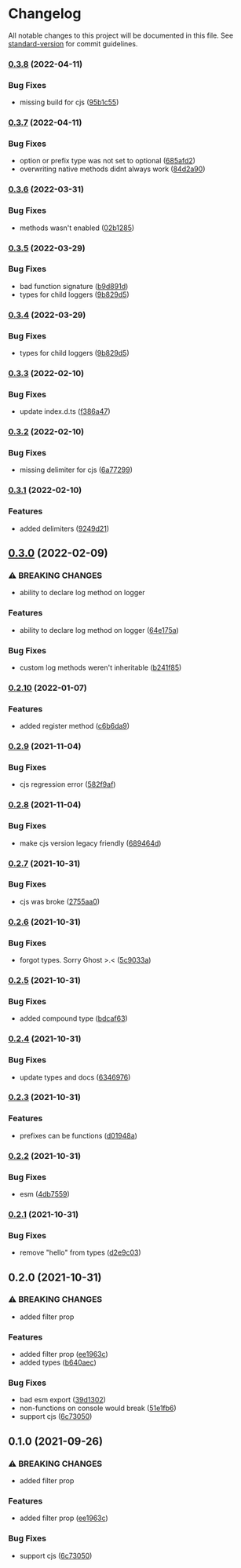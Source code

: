 # Changelog

All notable changes to this project will be documented in this file. See [standard-version](https://github.com/conventional-changelog/standard-version) for commit guidelines.

### [0.3.8](https://github.com/jakobrosenberg/consolite/compare/v0.3.7...v0.3.8) (2022-04-11)


### Bug Fixes

* missing build for cjs ([95b1c55](https://github.com/jakobrosenberg/consolite/commit/95b1c55f1ff7c9acf3d64ebb035e5beea10382aa))

### [0.3.7](https://github.com/jakobrosenberg/consolite/compare/v0.3.6...v0.3.7) (2022-04-11)


### Bug Fixes

* option or prefix type was not set to optional ([685afd2](https://github.com/jakobrosenberg/consolite/commit/685afd2f79bc8487001ba64525b2e48fa03c5f2e))
* overwriting native methods didnt always work ([84d2a90](https://github.com/jakobrosenberg/consolite/commit/84d2a90e2ecd4943e15b8baac2c3e74732282f34))

### [0.3.6](https://github.com/jakobrosenberg/consolite/compare/v0.3.5...v0.3.6) (2022-03-31)


### Bug Fixes

* methods wasn't enabled ([02b1285](https://github.com/jakobrosenberg/consolite/commit/02b1285d7672b857c956d4a7cfe7c1fb7b2fadc8))

### [0.3.5](https://github.com/jakobrosenberg/consolite/compare/v0.3.3...v0.3.5) (2022-03-29)


### Bug Fixes

* bad function signature ([b9d891d](https://github.com/jakobrosenberg/consolite/commit/b9d891d20f19a70e3713f5265cd11c450e0bb348))
* types for child loggers ([9b829d5](https://github.com/jakobrosenberg/consolite/commit/9b829d540333751f03fa89c320327440444fcdb2))

### [0.3.4](https://github.com/jakobrosenberg/consolite/compare/v0.3.3...v0.3.4) (2022-03-29)


### Bug Fixes

* types for child loggers ([9b829d5](https://github.com/jakobrosenberg/consolite/commit/9b829d540333751f03fa89c320327440444fcdb2))

### [0.3.3](https://github.com/jakobrosenberg/consolite/compare/v0.3.2...v0.3.3) (2022-02-10)


### Bug Fixes

* update index.d.ts ([f386a47](https://github.com/jakobrosenberg/consolite/commit/f386a473f10c90c3515891d2ea1fd2e3aead8a06))

### [0.3.2](https://github.com/jakobrosenberg/consolite/compare/v0.3.1...v0.3.2) (2022-02-10)


### Bug Fixes

* missing delimiter for cjs ([6a77299](https://github.com/jakobrosenberg/consolite/commit/6a77299ed413587f2eb1596ee6329951ba57b972))

### [0.3.1](https://github.com/jakobrosenberg/consolite/compare/v0.3.0...v0.3.1) (2022-02-10)


### Features

* added delimiters ([9249d21](https://github.com/jakobrosenberg/consolite/commit/9249d2157b274262bf95cda19a1eb2a1f01934cb))

## [0.3.0](https://github.com/jakobrosenberg/consolite/compare/v0.2.10...v0.3.0) (2022-02-09)


### ⚠ BREAKING CHANGES

* ability to declare log method on logger

### Features

* ability to declare log method on logger ([64e175a](https://github.com/jakobrosenberg/consolite/commit/64e175a707a12d1e11305ec6d8e549ed94ceb5fe))


### Bug Fixes

* custom log methods weren't inheritable ([b241f85](https://github.com/jakobrosenberg/consolite/commit/b241f856632b0be8568f58efe2f84f1ec047e5e8))

### [0.2.10](https://github.com/jakobrosenberg/consolite/compare/v0.2.9...v0.2.10) (2022-01-07)


### Features

* added register method ([c6b6da9](https://github.com/jakobrosenberg/consolite/commit/c6b6da920c124e89b8fafb628bcaa5fd86e2474c))

### [0.2.9](https://github.com/jakobrosenberg/consolite/compare/v0.2.8...v0.2.9) (2021-11-04)


### Bug Fixes

* cjs regression error ([582f9af](https://github.com/jakobrosenberg/consolite/commit/582f9aff809433fb970a3f737bba5eefd3546853))

### [0.2.8](https://github.com/jakobrosenberg/consolite/compare/v0.2.7...v0.2.8) (2021-11-04)


### Bug Fixes

* make cjs version legacy friendly ([689464d](https://github.com/jakobrosenberg/consolite/commit/689464db673fe62d830048f46af853085fcf584b))

### [0.2.7](https://github.com/jakobrosenberg/consolite/compare/v0.2.6...v0.2.7) (2021-10-31)


### Bug Fixes

* cjs was broke ([2755aa0](https://github.com/jakobrosenberg/consolite/commit/2755aa0a1a4d63f48d8304203d9cc5febdb13206))

### [0.2.6](https://github.com/jakobrosenberg/consolite/compare/v0.2.5...v0.2.6) (2021-10-31)


### Bug Fixes

* forgot types. Sorry Ghost >.< ([5c9033a](https://github.com/jakobrosenberg/consolite/commit/5c9033a21856902944f38ff6ae605320c21a9a1f))

### [0.2.5](https://github.com/jakobrosenberg/consolite/compare/v0.2.4...v0.2.5) (2021-10-31)


### Bug Fixes

* added compound type ([bdcaf63](https://github.com/jakobrosenberg/consolite/commit/bdcaf63afca3c6861d413749c6d951d0feb735b8))

### [0.2.4](https://github.com/jakobrosenberg/consolite/compare/v0.2.3...v0.2.4) (2021-10-31)


### Bug Fixes

* update types and docs ([6346976](https://github.com/jakobrosenberg/consolite/commit/634697645900e0c8430384b3a08fed9eb85ad7b6))

### [0.2.3](https://github.com/jakobrosenberg/consolite/compare/v0.2.2...v0.2.3) (2021-10-31)


### Features

* prefixes can be functions ([d01948a](https://github.com/jakobrosenberg/consolite/commit/d01948acdb86a44fa7d6348b4faf87bc378eae3b))

### [0.2.2](https://github.com/jakobrosenberg/consolite/compare/v0.2.1...v0.2.2) (2021-10-31)


### Bug Fixes

* esm ([4db7559](https://github.com/jakobrosenberg/consolite/commit/4db7559213b9f31b0382c1b31b2f881d66e1361c))

### [0.2.1](https://github.com/jakobrosenberg/consolite/compare/v0.2.0...v0.2.1) (2021-10-31)


### Bug Fixes

* remove "hello" from types ([d2e9c03](https://github.com/jakobrosenberg/consolite/commit/d2e9c035b1af03d8b73276169d3458cc12adfc66))

## 0.2.0 (2021-10-31)


### ⚠ BREAKING CHANGES

* added filter prop

### Features

* added filter prop ([ee1963c](https://github.com/jakobrosenberg/consolite/commit/ee1963cdd2518b21c31c4dc2974f06559214e6bd))
* added types ([b640aec](https://github.com/jakobrosenberg/consolite/commit/b640aece74c891de24e04dbbccb78924af97a214))


### Bug Fixes

* bad esm export ([39d1302](https://github.com/jakobrosenberg/consolite/commit/39d1302d13c5a319f5d95f8df60db781c500dd00))
* non-functions on console would break ([51e1fb6](https://github.com/jakobrosenberg/consolite/commit/51e1fb67cd459066b00c959e4e5e1b20066742ee))
* support cjs ([6c73050](https://github.com/jakobrosenberg/consolite/commit/6c73050d6f02f95d0e0e33effb8987881b28421a))

## 0.1.0 (2021-09-26)


### ⚠ BREAKING CHANGES

* added filter prop

### Features

* added filter prop ([ee1963c](https://github.com/jakobrosenberg/consolite/commit/ee1963cdd2518b21c31c4dc2974f06559214e6bd))


### Bug Fixes

* support cjs ([6c73050](https://github.com/jakobrosenberg/consolite/commit/6c73050d6f02f95d0e0e33effb8987881b28421a))
